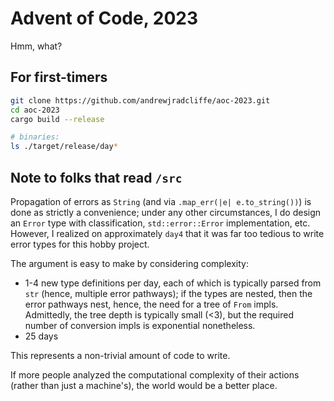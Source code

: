 # Advent of Code, 2023

Hmm, what?

## For first-timers
```bash
git clone https://github.com/andrewjradcliffe/aoc-2023.git
cd aoc-2023
cargo build --release

# binaries:
ls ./target/release/day*
```

## Note to folks that read `/src`

Propagation of errors as `String` (and via `.map_err(|e|
e.to_string())`) is done as strictly a convenience; under any other
circumstances, I do design an `Error` type with classification,
`std::error::Error` implementation, etc. However, I realized on
approximately `day4` that it was far too tedious to write error types
for this hobby project.

The argument is easy to make by considering complexity:
- 1-4 new type definitions per day, each of which is typically parsed
  from `str` (hence, multiple error pathways); if the types are
  nested, then the error pathways nest, hence, the need for a tree of
  `From` impls. Admittedly, the tree depth is typically small (<3),
  but the required number of conversion impls is exponential nonetheless.
- 25 days

This represents a non-trivial amount of code to write.

If more people analyzed the computational complexity of their actions
(rather than just a machine's), the world would be a better place.
